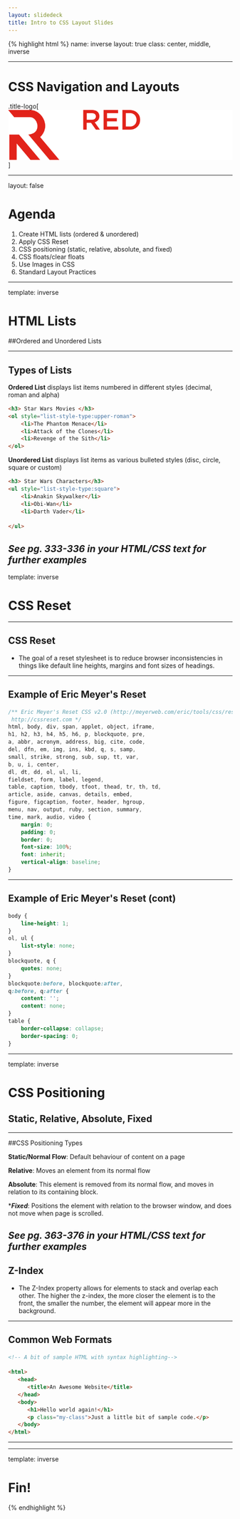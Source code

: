 ```yaml
---
layout: slidedeck
title: Intro to CSS Layout Slides
---
```


{% highlight html %}
name: inverse
layout: true
class: center, middle, inverse

---

# CSS Navigation and Layouts

.title-logo[![Red logo](../../public/img/red-logo-white.svg)]

---
layout: false

# Agenda

1. Create HTML lists (ordered & unordered)
2. Apply CSS Reset
3. CSS positioning (static, relative, absolute, and fixed)
4. CSS floats/clear floats
5. Use Images in CSS
6. Standard Layout Practices
---
template: inverse

# HTML Lists
##Ordered and Unordered Lists

---
## Types of Lists
**Ordered List** displays list items numbered in different styles (decimal, roman and alpha)

```html
<h3> Star Wars Movies </h3>
<ol style="list-style-type:upper-roman">
	<li>The Phantom Menace</li>
	<li>Attack of the Clones</li>
	<li>Revenge of the Sith</li>
</ol>
```

**Unordered List** displays list items as various bulleted styles (disc, circle, square or custom) 
```html
<h3> Star Wars Characters</h3>
<ul style="list-style-type:square">
	<li>Anakin Skywalker</li>
	<li>Obi-Wan</li>
	<li>Darth Vader</li>
	
</ul>
```

*See pg. 333-336 in your HTML/CSS text for further examples* 
---

template: inverse

# CSS Reset

---
## CSS Reset
- The goal of a reset stylesheet is to reduce browser inconsistencies in things like default line heights, margins and font sizes of headings.

---
## Example of Eric Meyer's Reset
```css
/** Eric Meyer's Reset CSS v2.0 (http://meyerweb.com/eric/tools/css/reset/)
 http://cssreset.com */
html, body, div, span, applet, object, iframe,
h1, h2, h3, h4, h5, h6, p, blockquote, pre,
a, abbr, acronym, address, big, cite, code,
del, dfn, em, img, ins, kbd, q, s, samp,
small, strike, strong, sub, sup, tt, var,
b, u, i, center,
dl, dt, dd, ol, ul, li,
fieldset, form, label, legend,
table, caption, tbody, tfoot, thead, tr, th, td,
article, aside, canvas, details, embed, 
figure, figcaption, footer, header, hgroup, 
menu, nav, output, ruby, section, summary,
time, mark, audio, video {
	margin: 0;
	padding: 0;
	border: 0;
	font-size: 100%;
	font: inherit;
	vertical-align: baseline;
}
```
---
## Example of Eric Meyer's Reset (cont)
```css
body {
	line-height: 1;
}
ol, ul {
	list-style: none;
}
blockquote, q {
	quotes: none;
}
blockquote:before, blockquote:after,
q:before, q:after {
	content: '';
	content: none;
}
table {
	border-collapse: collapse;
	border-spacing: 0;
}
```
---

template: inverse

# CSS Positioning
## Static, Relative, Absolute, Fixed

---
##CSS Positioning Types

****Static/Normal Flow****: Default behaviour of content on a page

****Relative****: Moves an element from its normal flow

****Absolute****: This element is removed from its normal flow, and moves in relation to its containing block.

****Fixed***: Positions the element with relation to the browser window, and does not move when page is scrolled. 

*See pg. 363-376 in your HTML/CSS text for further examples* 
---

## Z-Index
- The Z-Index property allows for elements to stack and overlap each other. The higher the z-index, the more closer the element is to the front, the smaller the number, the element will appear more in the background. 
---
## Common Web Formats

```html
<!-- A bit of sample HTML with syntax highlighting-->

<html>
   <head>
      <title>An Awesome Website</title>
   </head>
   <body>
      <h1>Hello world again!</h1>
      <p class="my-class">Just a little bit of sample code.</p>
   </body>
</html>
```

---


---
template: inverse

# Fin!

{% endhighlight %}
